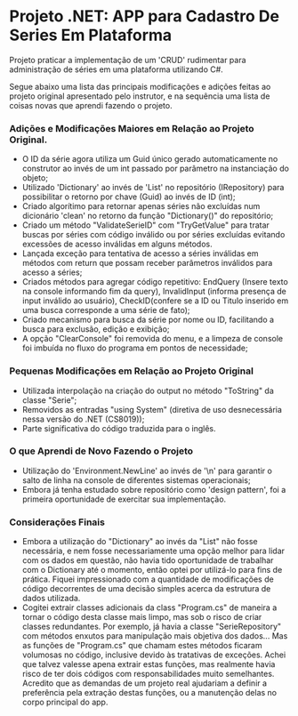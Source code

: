 # Projeto .NET: APP para Cadastro De Series Em Plataforma

Projeto praticar a implementação de um 'CRUD' rudimentar para administração de séries em uma plataforma utilizando C#.

Segue abaixo uma lista das principais modificações e adições feitas ao projeto original apresentado pelo instrutor, e na sequência uma lista de coisas novas que aprendi fazendo o projeto.

### Adições e Modificações Maiores em Relação ao Projeto Original.

- O ID da série agora utiliza um Guid único gerado automaticamente no construtor ao invés de um int passado por parâmetro na instanciação do objeto;
- Utilizado 'Dictionary' ao invés de 'List' no repositório (IRepository) para possibilitar o retorno por chave (Guid) ao invés de ID (int);
- Criado algorítimo para retornar apenas séries não excluídas num dicionário 'clean' no retorno da função "Dictionary()" do repositório;
- Criado um método "ValidateSerieID" com "TryGetValue" para tratar buscas por séries com código inválido ou por séries excluídas evitando excessões de acesso inválidas em alguns métodos.
- Lançada exceção para tentativa de acesso a séries inválidas em métodos com return que possam receber parâmetros inválidos para acesso a séries;
- Criados métodos para agregar código repetitivo: EndQuery (Insere texto na console informando fim da query), InvalidInput (informa presença de input inválido ao usuário), CheckID(confere se a ID ou Titulo inserido em uma busca corresponde a uma série de fato);
- Criado mecanismo para busca da série por nome ou ID, facilitando a busca para exclusão, edição e exibição;
- A opção "ClearConsole" foi removida do menu, e a limpeza de console foi imbuída no fluxo do programa em pontos de necessidade;

### Pequenas Modificações em Relação ao Projeto Original

- Utilizada interpolação na criação do output no método "ToString" da classe "Serie";
- Removidos as entradas "using System" (diretiva de uso desnecessária nessa versão do .NET (CS8019));
- Parte significativa do código traduzida para o inglês.

### O que Aprendi de Novo Fazendo o Projeto

- Utilização do 'Environment.NewLine' ao invés de '\n' para garantir o salto de linha na console de diferentes sistemas operacionais;
- Embora já tenha estudado sobre repositório como 'design pattern', foi a primeira oportunidade de exercitar sua implementação.

### Considerações Finais
  
- Embora a utilização do "Dictionary" ao invés da "List" não fosse necessária, e nem fosse necessariamente uma opção melhor para lidar com os dados em questão, não havia tido oportunidade de trabalhar com o Dictionary até o momento, então optei por utilizá-lo para fins de prática. Fiquei impressionado com a quantidade de modificações de código decorrentes de uma decisão simples acerca da estrutura de dados utilizada. 
- Cogitei extrair classes adicionais da class "Program.cs" de maneira a tornar o código desta classe mais limpo, mas sob o risco de criar classes redundantes. Por exemplo, já havia a classe "SerieRepository" com métodos enxutos para manipulação mais objetiva dos dados... Mas as funções de "Program.cs" que chamam estes métodos ficaram volumosas no código, inclusive devido às tratativas de exceções. Achei que talvez valesse apena extrair estas funções, mas realmente havia risco de ter dois códigos com responsabilidades muito semelhantes. Acredito que as demandas de um projeto real ajudariam a definir a preferência pela extração destas funções, ou a manutenção delas no corpo principal do app. 
